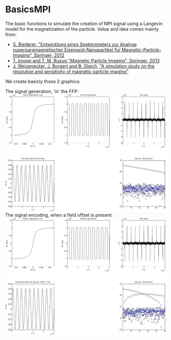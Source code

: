 BasicsMPI
==========

The basic functions to simulate the creation of MPI signal using a Langevin model for the magnetization of the particle.
Value and idea comes mainly from:
+ [S. Biederer, "Entwicklung eines Spektrometers zur Analyse superparamagnetischer Eisenoxid-Nanopartikel für Magnetic-Particle-Imaging", Springer, 2012](http://www.springer.com/springer+vieweg/it+%26+informatik/wissenschaften/book/978-3-8348-2406-6)
+ [T. knopp and T. M. Buzug "Magnetic Particle Imaging", Springer, 2013](http://www.springer.com/medicine/radiology/book/978-3-642-04198-3)
+ [J. Weizenecker, J. Borgert and B. Gleich, "A simulation study on the resolution and sensitivity of magnetic particle imaging"](http://dx.doi.org/10.1088/0031-9155/52/21/001)

We create basicly those 2 graphics:

The signal generation, 'in' the FFP:
![Alt text](/pictures/SignalGeneration.jpg?raw=true "The signal generation, 'in' the FFP")
The signal encoding, when a field offset is present:
![Alt text](/pictures/SignalEncoding.jpg?raw=true "The signal encoding, when an field offset is present")
